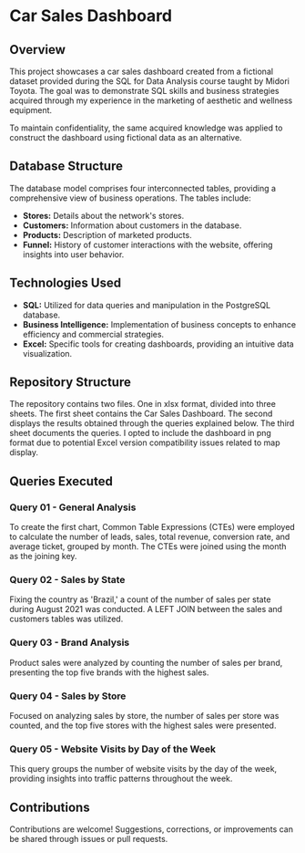 # Car Sales Dashboard
## Overview
This project showcases a car sales dashboard created from a fictional dataset provided during the SQL for Data Analysis course taught by Midori Toyota. The goal was to demonstrate SQL skills and business strategies acquired through my experience in the marketing of aesthetic and wellness equipment.

To maintain confidentiality, the same acquired knowledge was applied to construct the dashboard using fictional data as an alternative.

## Database Structure
The database model comprises four interconnected tables, providing a comprehensive view of business operations. The tables include:

- **Stores:** Details about the network's stores.
- **Customers:** Information about customers in the database.
- **Products:** Description of marketed products.
- **Funnel:** History of customer interactions with the website, offering insights into user behavior.

## Technologies Used
- **SQL:** Utilized for data queries and manipulation in the PostgreSQL database.
- **Business Intelligence:** Implementation of business concepts to enhance efficiency and commercial strategies.
- **Excel:** Specific tools for creating dashboards, providing an intuitive data visualization.

## Repository Structure
The repository contains two files. One in xlsx format, divided into three sheets. The first sheet contains the Car Sales Dashboard. The second displays the results obtained through the queries explained below. The third sheet documents the queries. I opted to include the dashboard in png format due to potential Excel version compatibility issues related to map display.

## Queries Executed

### Query 01 - General Analysis
To create the first chart, Common Table Expressions (CTEs) were employed to calculate the number of leads, sales, total revenue, conversion rate, and average ticket, grouped by month. The CTEs were joined using the month as the joining key.

### Query 02 - Sales by State
Fixing the country as 'Brazil,' a count of the number of sales per state during August 2021 was conducted. A LEFT JOIN between the sales and customers tables was utilized.

### Query 03 - Brand Analysis
Product sales were analyzed by counting the number of sales per brand, presenting the top five brands with the highest sales.

### Query 04 - Sales by Store
Focused on analyzing sales by store, the number of sales per store was counted, and the top five stores with the highest sales were presented.

### Query 05 - Website Visits by Day of the Week
This query groups the number of website visits by the day of the week, providing insights into traffic patterns throughout the week.

## Contributions
Contributions are welcome! Suggestions, corrections, or improvements can be shared through issues or pull requests.

